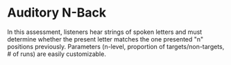 # Auditory N-Back

In this assessment, listeners hear strings of spoken letters and must determine whether the present letter matches the one presented "n" positions previously. Parameters (n-level, proportion of targets/non-targets, # of runs) are easily customizable.